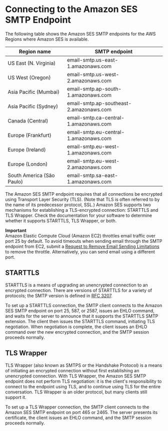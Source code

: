 # Connecting to the Amazon SES SMTP Endpoint<a name="smtp-connect"></a>

The following table shows the Amazon SES SMTP endpoints for the AWS Regions where Amazon SES is available\.


| Region name | SMTP endpoint | 
| --- | --- | 
|  US East \(N\. Virginia\)  |  email\-smtp\.us\-east\-1\.amazonaws\.com  | 
|  US West \(Oregon\)  |  email\-smtp\.us\-west\-2\.amazonaws\.com  | 
|  Asia Pacific \(Mumbai\)  |  email\-smtp\.ap\-south\-1\.amazonaws\.com  | 
|  Asia Pacific \(Sydney\)  |  email\-smtp\.ap\-southeast\-2\.amazonaws\.com  | 
|  Canada \(Central\)  |  email\-smtp\.ca\-central\-1\.amazonaws\.com  | 
|  Europe \(Frankfurt\)  |  email\-smtp\.eu\-central\-1\.amazonaws\.com  | 
|  Europe \(Ireland\)  |  email\-smtp\.eu\-west\-1\.amazonaws\.com  | 
|  Europe \(London\)  |  email\-smtp\.eu\-west\-2\.amazonaws\.com  | 
|  South America \(São Paulo\)  |  email\-smtp\.sa\-east\-1\.amazonaws\.com  | 

The Amazon SES SMTP endpoint requires that all connections be encrypted using Transport Layer Security \(TLS\)\. \(Note that TLS is often referred to by the name of its predecessor protocol, SSL\.\) Amazon SES supports two mechanisms for establishing a TLS\-encrypted connection: STARTTLS and TLS Wrapper\. Check the documentation for your software to determine whether it supports STARTTLS, TLS Wrapper, or both\.

**Important**  
Amazon Elastic Compute Cloud \(Amazon EC2\) throttles email traffic over port 25 by default\. To avoid timeouts when sending email through the SMTP endpoint from EC2, submit a [Request to Remove Email Sending Limitations](https://aws-portal.amazon.com/gp/aws/html-forms-controller/contactus/ec2-email-limit-rdns-request) to remove the throttle\. Alternatively, you can send email using a different port\.

## STARTTLS<a name="smtp-connect-starttls"></a>

STARTTLS is a means of upgrading an unencrypted connection to an encrypted connection\. There are versions of STARTTLS for a variety of protocols; the SMTP version is defined in [RFC 3207](https://www.ietf.org/rfc/rfc3207.txt)\.

To set up a STARTTLS connection, the SMTP client connects to the Amazon SES SMTP endpoint on port 25, 587, or 2587, issues an EHLO command, and waits for the server to announce that it supports the STARTTLS SMTP extension\. The client then issues the STARTTLS command, initiating TLS negotiation\. When negotiation is complete, the client issues an EHLO command over the new encrypted connection, and the SMTP session proceeds normally\.

## TLS Wrapper<a name="smtp-connect-tlswrapper"></a>

TLS Wrapper \(also known as SMTPS or the Handshake Protocol\) is a means of initiating an encrypted connection without first establishing an unencrypted connection\. With TLS Wrapper, the Amazon SES SMTP endpoint does not perform TLS negotiation: it is the client's responsibility to connect to the endpoint using TLS, and to continue using TLS for the entire conversation\. TLS Wrapper is an older protocol, but many clients still support it\.

To set up a TLS Wrapper connection, the SMTP client connects to the Amazon SES SMTP endpoint on port 465 or 2465\. The server presents its certificate, the client issues an EHLO command, and the SMTP session proceeds normally\.
